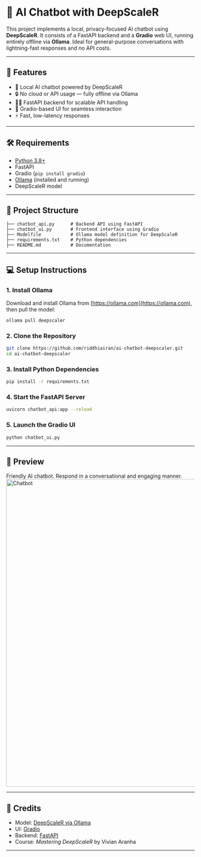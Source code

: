 # 🤖 AI Chatbot with DeepScaleR

This project implements a local, privacy-focused AI chatbot using **DeepScaleR**. It consists of a FastAPI backend and a **Gradio** web UI, running entirely offline via **Ollama**. Ideal for general-purpose conversations with lightning-fast responses and no API costs.

---

## 🚀 Features

- 🧠 Local AI chatbot powered by DeepScaleR
- 🔒 No cloud or API usage — fully offline via Ollama
- 🧑‍💻 FastAPI backend for scalable API handling
- 🎨 Gradio-based UI for seamless interaction
- ⚡ Fast, low-latency responses

---

## 🛠️ Requirements

- [Python 3.8+](https://www.python.org/)
- FastAPI
- Gradio (`pip install gradio`)
- [Ollama](https://ollama.com) (installed and running)
- DeepScaleR model

---

## 📁 Project Structure

```
├── chatbot_api.py      # Backend API using FastAPI
├── chatbot_ui.py       # Frontend interface using Gradio
├── Modelfile           # Ollama model definition for DeepScaleR
├── requirements.txt    # Python dependencies
├── README.md           # Documentation
```

---

## 💻 Setup Instructions

### 1. Install Ollama

Download and install Ollama from [https://ollama.com](https://ollama.com), then pull the model:

```bash
ollama pull deepscaler
```

### 2. Clone the Repository

```bash
git clone https://github.com/riddhiairan/ai-chatbot-deepscaler.git
cd ai-chatbot-deepscaler
```

### 3. Install Python Dependencies

```bash
pip install -r requirements.txt
```

### 4. Start the FastAPI Server

```bash
uvicorn chatbot_api:app --reload
```

### 5. Launch the Gradio UI

```bash
python chatbot_ui.py
```

---

## 📸 Preview
Friendly AI chatbot. Respond in a conversational and engaging manner.
<img width="820" alt="Chatbot" src="https://github.com/user-attachments/assets/deda382d-b81a-49e0-9b20-132a1b9231e2" />

---


## 🙌 Credits

- Model: [DeepScaleR via Ollama](https://ollama.com/library/deepscaler)
- UI: [Gradio](https://gradio.app)
- Backend: [FastAPI](https://fastapi.tiangolo.com/)
- Course: *Mastering DeepScaleR* by Vivian Aranha

---
